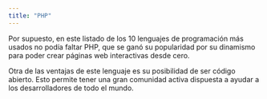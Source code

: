 ```yaml
---
title: "PHP"
---
```



Por supuesto, en este listado de los 10 lenguajes de programación más usados no podía faltar PHP, que se ganó su popularidad por su dinamismo para poder crear páginas web interactivas desde cero.

Otra de las ventajas de este lenguaje es su posibilidad de ser código abierto. Esto permite tener una gran comunidad activa dispuesta a ayudar a los desarrolladores de todo el mundo. 